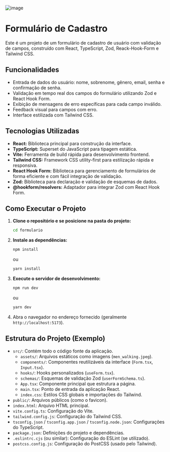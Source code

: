 ![image](https://github.com/user-attachments/assets/9cb52b6d-8ede-4e9e-b1f9-935b1b03d0f9)

# Formulário de Cadastro 

Este é um projeto de um formulário de cadastro de usuário com validação de campos, construído com React, TypeScript, Zod, Reack-Hook-Form e Tailwind CSS.

## Funcionalidades

*   Entrada de dados do usuário: nome, sobrenome, gênero, email, senha e confirmação de senha.
*   Validação em tempo real dos campos do formulário utilizando Zod e React Hook Form.
*   Exibição de mensagens de erro específicas para cada campo inválido.
*   Feedback visual para campos com erro.
*   Interface estilizada com Tailwind CSS.

## Tecnologias Utilizadas

*   **React:** Biblioteca principal para construção da interface.
*   **TypeScript:** Superset do JavaScript para tipagem estática.
*   **Vite:** Ferramenta de build rápida para desenvolvimento frontend.
*   **Tailwind CSS:** Framework CSS utility-first para estilização rápida e responsiva.
*   **React Hook Form:** Biblioteca para gerenciamento de formulários de forma eficiente e com fácil integração de validação.
*   **Zod:** Biblioteca para declaração e validação de esquemas de dados.
*   **@hookform/resolvers:** Adaptador para integrar Zod com React Hook Form.

## Como Executar o Projeto

1.  **Clone o repositório e se posicione na pasta do projeto:**
    ```bash
    cd formulario
    ```
2.  **Instale as dependências:**
    ```bash
    npm install
    ```
    ou
    ```bash
    yarn install
    ```
3.  **Execute o servidor de desenvolvimento:**
    ```bash
    npm run dev
    ```
    ou
    ```bash
    yarn dev
    ```
4.  Abra o navegador no endereço fornecido (geralmente `http://localhost:5173`).

## Estrutura do Projeto (Exemplo)

*   `src/`: Contém todo o código fonte da aplicação.
    *   `assets/`: Arquivos estáticos como imagens (`men_walking.jpeg`).
    *   `components/`: Componentes reutilizáveis da interface (`Form.tsx`, `Input.tsx`).
    *   `hooks/`: Hooks personalizados (`useForm.tsx`).
    *   `schemas/`: Esquemas de validação Zod (`userFormSchema.ts`).
    *   `App.tsx`: Componente principal que estrutura a página.
    *   `main.tsx`: Ponto de entrada da aplicação React.
    *   `index.css`: Estilos CSS globais e importações do Tailwind.
*   `public/`: Arquivos públicos (como o favicon).
*   `index.html`: Arquivo HTML principal.
*   `vite.config.ts`: Configuração do Vite.
*   `tailwind.config.js`: Configuração do Tailwind CSS.
*   `tsconfig.json` / `tsconfig.app.json` / `tsconfig.node.json`: Configurações do TypeScript.
*   `package.json`: Definições do projeto e dependências.
*   `.eslintrc.cjs` (ou similar): Configuração do ESLint (se utilizado).
*   `postcss.config.js`: Configuração do PostCSS (usado pelo Tailwind).
